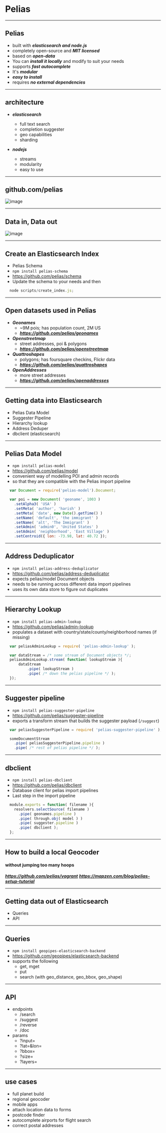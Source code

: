 
# Pelias

---

## Pelias

- built with ***elasticsearch and node.js***
- completely open-source and ***MIT licensed***
- based on ***open-data***
- You can ***install it locally*** and modify to suit your needs
- supports ***fast autocomplete***
- It's ***modular***
- ***easy to install*** 
- requires ***no external dependencies***

---

## architecture

- ***elasticsearch***
  - full text search
  - completion suggester
  - geo capabilities
  - sharding

- ***nodejs***
  - streams
  - modularity
  - easy to use

---

## github.com/pelias

![image](https://raw.githubusercontent.com/pelias/presentation/foss4gna-2015/foss4gna-2015/github-pelias.png)

---

## Data in, Data out

![image](https://raw.githubusercontent.com/pelias/presentation/foss4gna-2015/foss4gna-2015/pelias-diagram.png)

---

## Create an Elasticsearch Index

- Pelias Schema
- ```npm install pelias-schema```
- https://github.com/pelias/schema
- Update the schema to your needs and then

```javascript
  node scripts/create_index.js;
```

---

## Open datasets used in Pelias

- ***Geonames*** 
  - ~9M pois; has population count, 2M US
  - ***https://github.com/pelias/geonames***
- ***Openstreetmap*** 
  - street addresses, poi & polygons
  - ***https://github.com/pelias/openstreetmap***
- ***Quattroshapes*** 
  - polygons; has foursquare checkins, Flickr data
  - ***https://github.com/pelias/quattroshapes***
- ***OpenAddresses*** 
  - more street addresses
  - ***https://github.com/pelias/openaddresses***

---

## Getting data into Elasticsearch

- Pelias Data Model
- Suggester Pipeline
- Hierarchy lookup
- Address Deduper
- dbclient (elasticsearch)

---

## Pelias Data Model 

- ```npm install pelias-model```
- https://github.com/pelias/model
- convenient way of modelling POI and admin records 
- so that they are compatible with the Pelias import pipeline

```javascript
  var Document = require('pelias-model').Document;

  var poi = new Document( 'geoname', 1003 )
    .setAlpha3( 'USA' )
    .setMeta( 'author', 'harish' )
    .setMeta( 'date', new Date().getTime() )
    .setName( 'default', 'the immigrant' )
    .setName( 'alt', 'The Immigrant' )
    .setAdmin( 'admin0', 'United States' )
    .setAdmin( 'neighborhood', 'East Village' )
    .setCentroid({ lon: -73.98, lat: 40.72 });
```

---

## Address Deduplicator

- ```npm install pelias-address-deduplicator```
- https://github.com/pelias/address-deduplicator
- expects pelias/model Document objects
- needs to be running across different data import pipelines
- uses its own data store to figure out duplicates

---

## Hierarchy Lookup

- ```npm install pelias-admin-lookup```
- https://github.com/pelias/admin-lookup
- populates a dataset with country/state/county/neighborhood names (if missing)

```javascript 
  var peliasAdminLookup = require( 'pelias-admin-lookup' );

  var dataStream = /* some stream of Document objects */;
  peliasAdminLookup.stream( function( lookupStream ){
      dataStream
          .pipe( lookupStream )
          .pipe( /* down the pelias pipeline */ );
  });
```

---

## Suggester pipeline

- ```npm install pelias-suggester-pipeline```
- https://github.com/pelias/suggester-pipeline
- exports a transform stream that builds the suggester payload (```/suggest```)

```javascript
  var peliasSuggesterPipeline = require( 'pelias-suggester-pipeline' );

  someDocumentStream
    .pipe( peliasSuggesterPipeline.pipeline )
    .pipe( /* rest of pelias pipeline */ );
```

---

## dbclient

- ```npm install pelias-dbclient```
- https://github.com/pelias/dbclient
- Database client for pelias import pipelines
- Last step in the import pipeline

```javascript
  module.exports = function( filename ){
    resolvers.selectSource( filename )
      .pipe( geonames.pipeline )
      .pipe( through.obj( model ) )
      .pipe( suggester.pipeline )
      .pipe( dbclient );
  };

```

---

## How to build a local Geocoder

#### without jumping too many hoops
***https://github.com/pelias/vagrant***
***https://mapzen.com/blog/pelias-setup-tutorial***

---

## Getting data out of Elasticsearch

- Queries
- API

---

## Queries

- ```npm install geopipes-elasticsearch-backend```
- https://github.com/geopipes/elasticsearch-backend
- supports the following
  - get, mget
  - put
  - search (with geo_distance, geo_bbox, geo_shape)

---

## API

- endpoints
  - /search
  - /suggest
  - /reverse
  - /doc
- params
  - ?input=
  - ?lat=&lon=
  - ?bbox=
  - ?size=
  - ?layers=

---

## use cases

- full planet build
- regional geocoder
- mobile apps
- attach location data to forms
- postcode finder
- autocomplete airports for flight search
- correct postal addresses